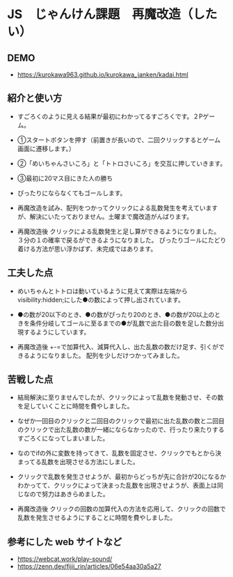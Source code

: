 
# JS　じゃんけん課題　再魔改造（したい）


## DEMO

  - https://kurokawa963.github.io/kurokawa_janken/kadai.html

## 紹介と使い方

  - すごろくのように見える結果が最初にわかってるすごろくです。２Pゲーム。

  - ①スタートボタンを押す（前置きが長いので、二回クリックするとゲーム画面に遷移します。）
  - ②「めいちゃんさいころ」と「トトロさいころ」を交互に押していきます。
  - ③最初に20マス目にきた人の勝ち

  - ぴったりにならなくてもゴールします。

  - 再魔改造を試み、配列をつかってクリックによる乱数発生を考えていますが、解決にいたっておりません。土曜まで魔改造がんばります。

  - 再魔改造後
  クリックによる乱数発生と足し算ができるようになりました。
  ３分の１の確率で戻るができるようになりました。
    ぴったりゴールにたどり着ける方法が思い浮かばず、未完成ではあります。




## 工夫した点

  - めいちゃんとトトロは動いているように見えて実際は左端からvisibility:hidden;にした●の数によって押し出されています。
  - ●の数が20以下のとき、●の数がぴったり20のとき、●の数が20以上のときを条件分岐してゴールに至るまでの●が乱数で出た目の数を足した数分出現するようにしています。

  - 再魔改造後
  +-=で加算代入、減算代入し、出た乱数の数だけ足す、引くができるようになりました。
  配列を少しだけつかってみました。


## 苦戦した点

  - 結局解決に至りませんでしたが、クリックによって乱数を発動させ、その数を足していくことに時間を費やしました。
  - なぜか一回目のクリックと二回目のクリックで最初に出た乱数の数と二回目のクリックで出た乱数の数が一緒にならなかったので、行ったり来たりするすごろくになってしまいました。
  - なのでifの外に変数を持ってきて、乱数を固定させ、クリックでもとから決まってる乱数を出現させる方法にしました。
  - クリックで乱数を発生させようが、最初からどっちが先に合計が20になるかわかってて、クリックによって決まった乱数を出現させようが、表面上は同じなので努力はあきらめました。

  - 再魔改造後
  クリックの回数の加算代入の方法を応用して、クリックの回数で乱数を発生させるようにすることに時間を費やしました。

## 参考にした web サイトなど

  - https://webcat.work/play-sound/
  - https://zenn.dev/fijii_rin/articles/06e54aa30a5a27
  
